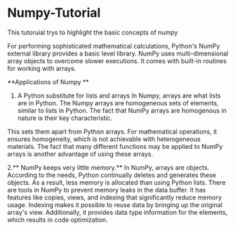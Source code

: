 # Numpy-Tutorial


This tutoruial trys to highlight the basic concepts of numpy 

For performing sophisticated mathematical calculations, Python's NumPy external library provides a basic level library. NumPy uses multi-dimensional array objects to overcome slower executions. It comes with built-in routines for working with arrays.


**Applications of Numpy **
1. A Python substitute for lists and arrays
        In Numpy, arrays are what lists are in Python. The Numpy arrays are homogeneous sets of elements, similar to lists in Python. The fact that NumPy arrays are homogenous in nature is their key characteristic.

This sets them apart from Python arrays. For mathematical operations, it ensures homogeneity, which is not achievable with heterogeneous materials. The fact that many different functions may be applied to NumPy arrays is another advantage of using these arrays.

2.** NumPy keeps very little memory.**
        In NumPy, arrays are objects. According to the needs, Python continually deletes and generates these objects. As a result, less memory is allocated than using Python lists. There are tools in NumPy to prevent memory leaks in the data buffer.
        It has features like copies, views, and indexing that significantly reduce memory usage. Indexing makes it possible to reuse data by bringing up the original array's view. Additionally, it provides data type information for the elements, which results in code optimization.




